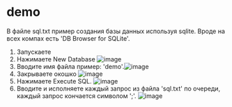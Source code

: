 # demo
В файле sql.txt пример создания базы данных используя sqlite.
Вроде на всех компах есть 'DB Browser for SQLite'.
1. Запускаете
2. Нажимаете New Database ![image](https://github.com/user-attachments/assets/fc4adc2a-da23-4c66-8332-9c26ff092da4)
3. Вводите имя файла пример: 'demo'.![image](https://github.com/user-attachments/assets/e776e685-291e-48c1-a76d-ebac95f8d762)
4. Закрываете окошко ![image](https://github.com/user-attachments/assets/35926811-0ee1-4a52-9c4a-892c52d426d1)
5. Нажимаете Execute SQL. ![image](https://github.com/user-attachments/assets/f83a6a0d-bc57-440c-a2f0-da6b61483f2c)
6. Вводите и исполняете каждый запрос из файла 'sql.txt' по очереди, каждый запрос кончается символом ';'. ![image](https://github.com/user-attachments/assets/dfa06542-ceb8-4af6-a730-8dddf00c1ab0)

